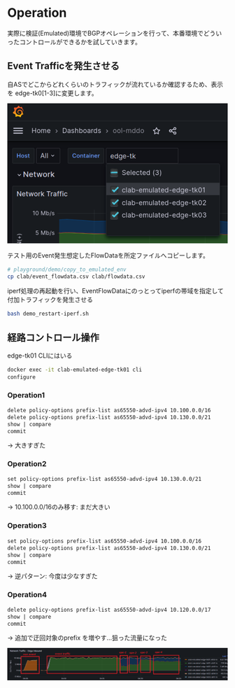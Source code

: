# Operation

実際に検証(Emulated)環境でBGPオペレーションを行って、本番環境でどういったコントロールができるかを試していきます。

## Event Trafficを発生させる

自ASでどこからどれくらいのトラフィックが流れているか確認するため、表示を edge-tk0[1-3]に変更します。

![grafana select node 2](fig/grafana_select_node2.png)


テスト用のEvent発生想定したFlowDataを所定ファイルへコピーします。

```bash
# playground/demo/copy_to_emulated_env
cp clab/event_flowdata.csv clab/flowdata.csv
```

iperf処理の再起動を行い、EventFlowDataにのっとってiperfの帯域を指定して付加トラフィックを発生させる

```bash
bash demo_restart-iperf.sh
```

## 経路コントロール操作

edge-tk01 CLIにはいる

```bash
docker exec -it clab-emulated-edge-tk01 cli
configure
```

### Operation1

```
delete policy-options prefix-list as65550-advd-ipv4 10.100.0.0/16
delete policy-options prefix-list as65550-advd-ipv4 10.130.0.0/21
show | compare
commit
```

→ 大きすぎた

### Operation2

```
set policy-options prefix-list as65550-advd-ipv4 10.130.0.0/21
show | compare
commit
```

→ 10.100.0.0/16のみ移す: まだ大きい

### Operation3

```
set policy-options prefix-list as65550-advd-ipv4 10.100.0.0/16
delete policy-options prefix-list as65550-advd-ipv4 10.130.0.0/21
show | compare
commit
```

→ 逆パターン: 今度は少なすぎた

### Operation4

```
delete policy-options prefix-list as65550-advd-ipv4 10.120.0.0/17
show | compare
commit
```

→ 追加で迂回対象のprefix を増やす…狙った流量になった

![operation traffic](fig/grafana_operation_traffic.png)

